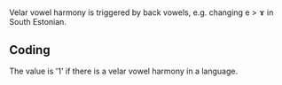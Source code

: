 # [](ParameterTable?__template__=property.md&property=Name#cldf:UT129)

Velar vowel harmony is triggered by back vowels, e.g. changing e > ɤ in South Estonian.

[](ExampleTable?example_id=1&with_internal_ref_link#cldf:UT129-1)

## Coding

The value is '1' if there is a velar vowel harmony in a language.
